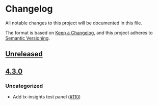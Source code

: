 # Changelog
All notable changes to this project will be documented in this file.

The format is based on [Keep a Changelog](https://keepachangelog.com/en/1.0.0/),
and this project adheres to [Semantic Versioning](https://semver.org/spec/v2.0.0.html).

## [Unreleased]

## [4.3.0]
### Uncategorized
- Add tx-insights test panel ([#110](https://github.com/MetaMask/test-snaps/pull/110))

[Unreleased]: https://github.com/MetaMask/test-snaps/compare/v4.3.0...HEAD
[4.3.0]: https://github.com/MetaMask/test-snaps/releases/tag/v4.3.0
